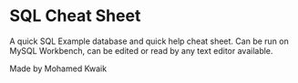 # SQL Cheat Sheet
 A quick SQL Example database and quick help cheat sheet. 
Can be run on MySQL Workbench, can be edited or read by any text editor available.


Made by Mohamed Kwaik
